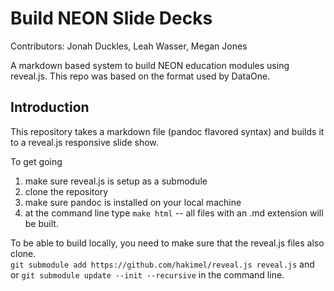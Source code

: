 # Build NEON Slide Decks

Contributors:
Jonah Duckles, Leah Wasser, Megan Jones

A markdown based system to build NEON education modules using reveal.js.  This repo was based on the format used by DataOne. 

## Introduction
This repository takes a markdown file (pandoc flavored syntax) and builds it to
a reveal.js responsive slide show.

To get going

1. make sure reveal.js is setup as a submodule
2. clone the repository
3. make sure pandoc is installed on your local machine
4. at the command line type `make html` -- all files with an .md extension will be built.

To be able to build locally, you need to make sure that the reveal.js files 
also clone.  
`git submodule add https://github.com/hakimel/reveal.js reveal.js` and or 
`git submodule update --init --recursive`
in the command line.

